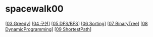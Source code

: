 # spacewalk00
[[03 Greedy](https://www.notion.so/1-03-Greedy-6947c4ad7a5f488ca67f0e559ad3c263?pvs=4)]
[[04 구현](https://www.notion.so/2-04-2440fe661e5f462cad89a084e3d98a0e)]
[[05 DFS/BFS](https://www.notion.so/3-DFS-BFS-cdf63733371a4b988b553637cd0b2004)]
[[06 Sorting](https://www.notion.so/4-b11f8a990a244b10a06f8e22eb85ba2a)]
[[07 BinaryTree](https://www.notion.so/5-07-Binary-Search-15df5ef838cf46f2afd58cf89476252b)]
[[08 DynamicProgramming](https://www.notion.so/6-08-Dynamic-Programming-cd3792bbb59f440f866ea545fd4783ad)]
[[09 ShortestPath](https://www.notion.so/7-09-Shortest-Path-710c387124a040f490113c37a6432162)]